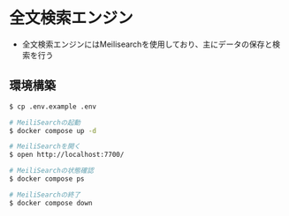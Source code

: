# 全文検索エンジン

- 全文検索エンジンにはMeilisearchを使用しており、主にデータの保存と検索を行う

## 環境構築

```bash
$ cp .env.example .env

# MeiliSearchの起動
$ docker compose up -d

# MeiliSearchを開く
$ open http://localhost:7700/

# MeiliSearchの状態確認
$ docker compose ps

# MeiliSearchの終了
$ docker compose down
```
